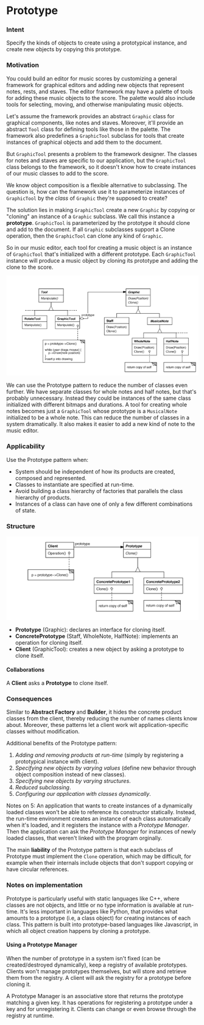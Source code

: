 # Prototype

### Intent

Specify the kinds of objects to create using a prototypical instance, and create new objects
by copying this prototype.

### Motivation

You could build an editor for music scores by customizing a general framework for graphical editors
and adding new objects that represent notes, rests, and staves. The editor framework may have 
a palette of tools for adding these music objects to the score. The palette would also include
tools for selecting, moving, and otherwise manipulating music objects.

Let's assume the framework provides an abstract `Graphic` class for graphical components, like notes
and staves. Moreover, it'll provide an abstract `Tool` class for defining tools like those in the
palette. The framework also predefines a `GraphicTool` subclass for tools that create instances of
graphical objects and add them to the document.

But `GraphicTool` presents a problem to the framework designer. The classes for notes and staves are
specific to our application, but the `GraphicTool` class belongs to the framework, so it doesn't know
how to create instances of our music classes to add to the score.

We know object composition is a flexible alternative to subclassing. The question is, how can the
framework use it to parameterize instances of `GraphicTool` by the _class_ of `Graphic` they're
supposed to create?

The solution lies in making `GraphicTool` create a new `Graphic` by copying or "cloning" an instance of
a `Graphic` subclass. We call this instance a __prototype__. `GraphicTool` is parameterized by the
prototype it should clone and add to the document. If all `Graphic` subclasses support a Clone operation,
then the `GraphicTool` can clone any kind of `Graphic`.

So in our music editor, each tool for creating a music object is an instance of `GraphicTool` that's
initialized with a different prototype. Each `GraphicTool` instance will produce a music object by
cloning its prototype and adding the clone to the score.

![prototype example](./prototype-example.png)

We can use the Prototype pattern to reduce the number of classes even further. We have separate
classes for whole notes and half notes, but that's probably unnecessary. Instead they could be
instances of the same class initialized with different bitmaps and durations. A tool for creating
whole notes becomes just a `GraphicTool` whose prototype is a `MusicalNote` initialized to be
a whole note. This can reduce the number of classes in a system dramatically. It also makes it
easier to add a new kind of note to the music editor.

### Applicability

Use the Prototype pattern when:

* System should be independent of how its products are created, composed and represented.
* Classes to instantiate are specified at run-time.
* Avoid building a class hierarchy of factories that parallels the class hierarchy of products.
* Instances of a class can have one of only a few different combinations of state.

### Structure

![prototype structure](./prototype-structure.png)

* __Prototype__ (Graphic): declares an interface for cloning itself.
* __ConcretePrototype__ (Staff, WholeNote, HalfNote): implements an operation for cloning itself.
* __Client__ (GraphicTool): creates a new object by asking a prototype to clone itself.

#### Collaborations

A __Client__ asks a __Prototype__ to clone itself.

### Consequences

Similar to __Abstract Factory__ and __Builder__, it hides the concrete product classes from the client,
thereby reducing the number of names clients know about. Moreover, these patterns let a client work wit
application-specific classes without modification.

Additional benefits of the Prototype pattern:

1. _Adding and removing products at run-time_ (simply by registering a prototypical instance with client).
2. _Specifying new objects by varying values_ (define new behavior through object composition instead of new classes).
3. _Specifying new objects by varying structures_.
4. _Reduced subclassing_.
5. _Configuring our application with classes dynamically_.

Notes on 5: An application that wants to create instances of a dynamically loaded classes won't
be able to reference its constructor statically. Instead, the run-time environment creates an instance
of each class automatically when it's loaded, and it registers the instance with a _Prototype Manager_.
Then the application can ask the _Prototype Manager_ for instances of newly loaded classes, that weren't
linked with the program orginally. 

The main __liability__ of the Prototype pattern is that each subclass of Prototype must implement the 
`Clone` operation, which may be difficult, for example when their internals include objects that don't
support copying or have circular references.

### Notes on implementation

Prototype is particularly useful with static languages like C++, where classes are not objects, and little
or no type information is available at run-time. It's less important in languages like Python,
that provides what amounts to a prototype (i.e, a class object) for creating instances of each class. 
This pattern is built into prototype-based languages like Javascript, in which all object creation happens by
cloning a prototype.

#### Using a Prototype Manager

When the number of prototype in a system isn't fixed (can be created/destroyed dynamically),
keep a registry of available prototypes. Clients won't manage prototypes themselves,
but will store and retrieve them from the registry. A client will ask the registry for a prototype
before cloning it.

A Prototype Manager is an associative store that returns the prototype matching a given key. It has
operations for registering a prototype under a key and for unregistering it. Clients can change or
even browse through the registry at runtime.